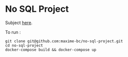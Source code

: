 # No SQL Project

Subject [here](https://docs.google.com/spreadsheets/d/1K-9E6TljJhk7_0Cj3HICfgp03owfm7NNh_-ooE0LL28/edit#gid=0).

To run :
```
git clone git@github.com:maxime-bc/no-sql-project.git
cd no-sql-project
docker-compose build && docker-compose up
```
